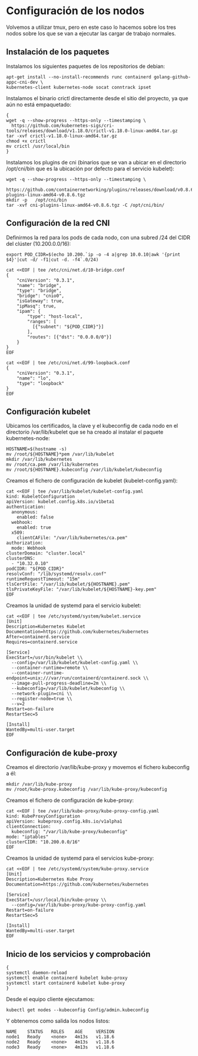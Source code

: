 # Configuración de los nodos

Volvemos a utilizar tmux, pero en este caso lo hacemos sobre los tres
nodos sobre los que se van a ejecutar las cargar de trabajo normales.

## Instalación de los paquetes

Instalamos los siguientes paquetes de los repositorios de debian:

```
apt-get install --no-install-recommends runc containerd golang-github-appc-cni-dev \
kubernetes-client kubernetes-node socat conntrack ipset
```

Instalamos el binario crictl directamente desde el sitio del proyecto,
ya que aún no está empaquetado:

```
{
wget -q --show-progress --https-only --timestamping \
  https://github.com/kubernetes-sigs/cri-tools/releases/download/v1.18.0/crictl-v1.18.0-linux-amd64.tar.gz
tar -xvf crictl-v1.18.0-linux-amd64.tar.gz
chmod +x crictl
mv crictl /usr/local/bin
}
```

Instalamos los plugins de cni (binarios que se van a ubicar en el
directorio /opt/cni/bin que es la ubicación por defecto para el
servicio kubelet):

```
wget -q --show-progress --https-only --timestamping \
  https://github.com/containernetworking/plugins/releases/download/v0.8.6/cni-plugins-linux-amd64-v0.8.6.tgz
mkdir -p   /opt/cni/bin
tar -xvf cni-plugins-linux-amd64-v0.8.6.tgz -C /opt/cni/bin/
```

## Configuración de la red CNI

Definirmos la red para los pods de cada nodo, con una subred /24 del
CIDR del clúster (10.200.0.0/16):

```
export POD_CIDR=$(echo 10.200.`ip -o -4 a|grep 10.0.10|awk '{print $4}'|cut -d/ -f1|cut -d. -f4`.0/24)
```

```
cat <<EOF | tee /etc/cni/net.d/10-bridge.conf
{
    "cniVersion": "0.3.1",
    "name": "bridge",
    "type": "bridge",
    "bridge": "cnio0",
    "isGateway": true,
    "ipMasq": true,
    "ipam": {
        "type": "host-local",
        "ranges": [
          [{"subnet": "${POD_CIDR}"}]
        ],
        "routes": [{"dst": "0.0.0.0/0"}]
    }
}
EOF
```

```
cat <<EOF | tee /etc/cni/net.d/99-loopback.conf
{
    "cniVersion": "0.3.1",
    "name": "lo",
    "type": "loopback"
}
EOF
```

## Configuración kubelet

Ubicamos los certificados, la clave y el kubeconfig de cada nodo en el
directorio /var/lib/kubelet que se ha creado al instalar el paquete
kubernetes-node:

```
HOSTNAME=$(hostname -s)
mv /root/${HOSTNAME}*pem /var/lib/kubelet
mkdir /var/lib/kubernetes
mv /root/ca.pem /var/lib/kubernetes
mv /root/${HOSTNAME}.kubeconfig /var/lib/kubelet/kubeconfig
```

Creamos el fichero de configuración de kubelet (kubelet-config.yaml):

```
cat <<EOF | tee /var/lib/kubelet/kubelet-config.yaml
kind: KubeletConfiguration
apiVersion: kubelet.config.k8s.io/v1beta1
authentication:
  anonymous:
    enabled: false
  webhook:
    enabled: true
  x509:
    clientCAFile: "/var/lib/kubernetes/ca.pem"
authorization:
  mode: Webhook
clusterDomain: "cluster.local"
clusterDNS:
  - "10.32.0.10"
podCIDR: "${POD_CIDR}"
resolvConf: "/lib/systemd/resolv.conf"
runtimeRequestTimeout: "15m"
tlsCertFile: "/var/lib/kubelet/${HOSTNAME}.pem"
tlsPrivateKeyFile: "/var/lib/kubelet/${HOSTNAME}-key.pem"
EOF
```

Creamos la unidad de systemd para el servicio kubelet:

```
cat <<EOF | tee /etc/systemd/system/kubelet.service
[Unit]
Description=Kubernetes Kubelet
Documentation=https://github.com/kubernetes/kubernetes
After=containerd.service
Requires=containerd.service

[Service]
ExecStart=/usr/bin/kubelet \\
  --config=/var/lib/kubelet/kubelet-config.yaml \\
  --container-runtime=remote \\
  --container-runtime-endpoint=unix:///var/run/containerd/containerd.sock \\
  --image-pull-progress-deadline=2m \\
  --kubeconfig=/var/lib/kubelet/kubeconfig \\
  --network-plugin=cni \\
  --register-node=true \\
  --v=2
Restart=on-failure
RestartSec=5

[Install]
WantedBy=multi-user.target
EOF
```

## Configuración de kube-proxy

Creamos el directorio /var/lib/kube-proxy y movemos el fichero
kubeconfig a él:

```
mkdir /var/lib/kube-proxy
mv /root/kube-proxy.kubeconfig /var/lib/kube-proxy/kubeconfig
```

Creamos el fichero de configuración de kube-proxy:

```
cat <<EOF | tee /var/lib/kube-proxy/kube-proxy-config.yaml
kind: KubeProxyConfiguration
apiVersion: kubeproxy.config.k8s.io/v1alpha1
clientConnection:
  kubeconfig: "/var/lib/kube-proxy/kubeconfig"
mode: "iptables"
clusterCIDR: "10.200.0.0/16"
EOF
```

Creamos la unidad de systemd para el servicios kube-proxy:

```
cat <<EOF | tee /etc/systemd/system/kube-proxy.service
[Unit]
Description=Kubernetes Kube Proxy
Documentation=https://github.com/kubernetes/kubernetes

[Service]
ExecStart=/usr/local/bin/kube-proxy \\
  --config=/var/lib/kube-proxy/kube-proxy-config.yaml
Restart=on-failure
RestartSec=5

[Install]
WantedBy=multi-user.target
EOF
```

## Inicio de los servicios y comprobación

```
{
systemctl daemon-reload
systemctl enable containerd kubelet kube-proxy
systemctl start containerd kubelet kube-proxy
}
```

Desde el equipo cliente ejecutamos:

```
kubectl get nodes --kubeconfig Config/admin.kubeconfig
```

Y obtenemos como salida los nodos listos:

```
NAME    STATUS   ROLES    AGE     VERSION
node1   Ready    <none>   4m13s   v1.18.6
node2   Ready    <none>   4m13s   v1.18.6
node3   Ready    <none>   4m13s   v1.18.6
```
